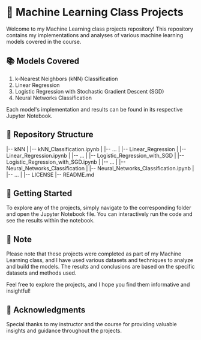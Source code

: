 # 🤖 Machine Learning Class Projects
Welcome to my Machine Learning class projects repository! This repository contains my implementations and analyses of various machine learning models covered in the course.

## 📚 Models Covered
1. k-Nearest Neighbors (kNN) Classification
2. Linear Regression
3. Logistic Regression with Stochastic Gradient Descent (SGD)
4. Neural Networks Classification

Each model's implementation and results can be found in its respective Jupyter Notebook.

## 📂 Repository Structure
|-- kNN
| |-- kNN_Classification.ipynb
| |-- ...
|
|-- Linear_Regression
| |-- Linear_Regression.ipynb
| |-- ...
|
|-- Logistic_Regression_with_SGD
| |-- Logistic_Regression_with_SGD.ipynb
| |-- ...
|
|-- Neural_Networks_Classification
| |-- Neural_Networks_Classification.ipynb
| |-- ...
|
|-- LICENSE
|-- README.md


## 🚀 Getting Started
To explore any of the projects, simply navigate to the corresponding folder and open the Jupyter Notebook file. You can interactively run the code and see the results within the notebook.

## 📝 Note
Please note that these projects were completed as part of my Machine Learning class, and I have used various datasets and techniques to analyze and build the models. The results and conclusions are based on the specific datasets and methods used.

Feel free to explore the projects, and I hope you find them informative and insightful!

## 🙌 Acknowledgments
Special thanks to my instructor and the course for providing valuable insights and guidance throughout the projects.

